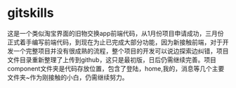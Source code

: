 ﻿# gitskills
这是一个类似淘宝界面的旧物交换app前端代码，从1月份项目申请成功，三月份正式着手编写前端代码，到现在为止已完成大部分功能，因为新接触前端，对于开发一个完整项目并没有很成熟的流程，整个项目的开发可以说边探索边纠错，项目文件目录重新整理了上传到github，这只是最初版，日后仍需继续完善。项目component文件夹是代码存放位置，包含了登陆，home,我的，消息等几个主要文件夹~作为刚接触的小白，仍需继续努力。
